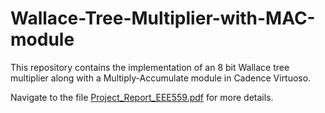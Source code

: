# Wallace-Tree-Multiplier-with-MAC-module
This repository contains the implementation of an 8 bit Wallace tree multiplier along with a Multiply-Accumulate module in Cadence Virtuoso.

Navigate to the file [Project_Report_EEE559.pdf](https://github.com/Adrija-debug/Wallace-Tree-Multiplier-with-MAC-module/blob/main/Project_Report_EEE559.pdf) for more details.
